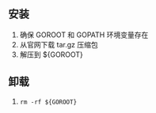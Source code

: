 ## 安装

1. 确保 GOROOT 和 GOPATH 环境变量存在
2. 从官网下载 tar.gz 压缩包
3. 解压到 ${GOROOT}

## 卸载

1. `rm -rf ${GOROOT}`
